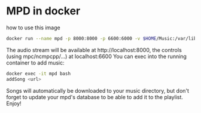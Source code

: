 # MPD in docker

how to use this image
```bash
docker run --name mpd -p 8000:8000 -p 6600:6000 -v $HOME/Music:/var/lib/mpd/music -d cr.oblak.be/experiments/mpd
```
The audio stream will be available at http://localhost:8000, the controls (using mpc/ncmpcpp/...) at localhost:6600
You can exec into the running container to add music:
```bash
docker exec -it mpd bash
addSong <url>
```
Songs will automatically be downloaded to your music directory, but don't forget to update your mpd's database to be able to add it to the playlist.
Enjoy!
